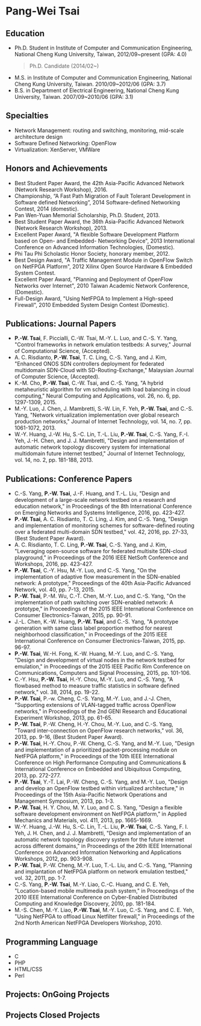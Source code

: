 Pang-Wei Tsai 
================


Education
----------------
* Ph.D. Student in Institute of Computer and Communication Engineering, National Cheng Kung University, Taiwan, 2012/09~present (GPA: 4.0)
  > Ph.D. Candidate (2014/02~)
* M.S. in Institute of Computer and Communication Engineering, National Cheng Kung University, Taiwan. 2010/09~2012/06 (GPA: 3.7)
* B.S. in Department of Electrical Engineering, National Cheng Kung University, Taiwan. 2007/09~2010/06 (GPA: 3.1)


Specialties
----------------
* Network Management: routing and switching, monitoring, mid-scale architecture design
* Software Defined Networking: OpenFlow 
* Virtualization: XenServer, VMWare


Honors and Achievements
----------------
* Best Student Paper Award, the 42th Asia-Pacific Advanced Network (Network Research Workshop), 2016.
* Championship, “A Fast Path Migration of Fault Tolerant Development in Software defined Networking”, 2014 Software-defined Networking Contest, 2014 (domestic).
* Pan Wen-Yuan Memorial Scholarship, Ph.D. Student, 2013.
* Best Student Paper Award, the 36th Asia-Pacific Advanced Network (Network Research Workshop), 2013.
* Excellent Paper Award, "A flexible Software Development Platform based on Open- and Embedded- Networking Device", 2013 International Conference on Advanced Information Technologies, (Domestic).
* Phi Tau Phi Scholastic Honor Society, honorary member, 2012.
* Best Design Award, "A Traffic Management Module in OpenFlow Switch on NetFPGA Platform", 2012 Xilinx Open Source Hardware & Embedded System Contest.
* Excellent Paper Award, "Planning and Deployment of OpenFlow Networks over Internet", 2010 Taiwan Academic Network Conference,  (Domestic).
* Full-Design Award, "Using NetFPGA to Implement a High-speed Firewall", 2010 Embedded System Design Contest (Domestic).


Publications: Journal Papers
----------------
* **P.-W. Tsai**, F. Piccialli, C.-W. Tsai, M.-Y. L. Luo, and C.-S. Y. Yang, "Control frameworks in network emulation testbeds: A survey," Journal of Computational Science, (Accepted).
* A. C. Risdianto, **P.-W. Tsai**, T. C. Ling, C.-S. Yang, and J. Kim, "Enhanced ONOS SDN controllers deployment for federated multidomain SDN-Cloud with SD-Routing-Exchange," Malaysian Journal of Computer Science, (Accepted).
* K.-M. Cho, **P.-W. Tsai**, C.-W. Tsai, and C.-S. Yang, "A hybrid metaheuristic algorithm for vm scheduling with load balancing in cloud computing," Neural Computing and Applications, vol. 26, no. 6, pp. 1297-1309, 2015.
* M.-Y. Luo, J. Chen, J. Mambretti, S.-W. Lin, F. Yeh, **P.-W. Tsai**, and C.-S. Yang, "Network virtualization implementation over global research production networks," Journal of Internet Technology, vol. 14, no. 7, pp. 1061-1072, 2013.
* W.-Y. Huang, J.-W. Hu, S.-C. Lin, T.-L. Liu, **P.-W. Tsai**, C.-S. Yang, F.-I. Yeh, J.-H. Chen, and J. J. Mambretti, "Design and implementation of automatic network topology discovery system for international multidomain future internet testbed," Journal of Internet Technology, vol. 14, no. 2, pp. 181-188, 2013.


Publications: Conference Papers
----------------
* C.-S. Yang, **P.-W. Tsai**, J.-F. Huang, and T.-L. Liu, "Design and development of a large-scale network testbed on a research and education network," in Proceedings of the 8th International Conference on Emerging Networks and Systems Intelligence, 2016, pp. 423-427.
* **P.-W. Tsai**, A. C. Risdianto, T. C. Ling, J. Kim, and C.-S. Yang, "Design and implementation of monitoring schemes for software-defined routing over a federated multi-domain SDN testbed," vol. 42, 2016, pp. 27-33, (Best Student Paper Award).
* A. C. Risdianto, T. C. Ling, **P.-W. Tsai**, C.-S. Yang, and J. Kim, "Leveraging open-source software for federated multisite SDN-cloud playground," in Proceedings of the 2016 IEEE NetSoft Conference and Workshops, 2016, pp. 423-427.
* **P.-W. Tsai**, C.-Y. Hsu, M.-Y. Luo, and C.-S. Yang, "On the implementation of adaptive flow measurement in the SDN-enabled network: A prototype," Proceedings of the 40th Asia-Pacific Advanced Network, vol. 40, pp. 7-13, 2015.
* **P.-W. Tsai**, P.-M. Wu, C.-T. Chen, M.-Y. Luo, and C.-S. Yang, "On the implementation of path switching over SDN-enabled network: A prototype," in Proceedings of the 2015 IEEE International Conference on Consumer Electronics-Taiwan, 2015, pp. 90-91.
* J.-L. Chen, K.-W. Huang, **P.-W. Tsai**, and C.-S. Yang, "A prototype generation with same class label proportion method for nearest neighborhood classification," in Proceedings of the 2015 IEEE International Conference on Consumer Electronics-Taiwan, 2015, pp. 96-97.
* **P.-W. Tsai**, W.-H. Fong, K.-W. Huang, M.-Y. Luo, and C.-S. Yang, "Design and development of virtual nodes in the network testbed for
emulation," in Proceedings of the 2015 IEEE Pacific Rim Conference on Communications, Computers and Signal Processing, 2015, pp. 101-106. 
* C.-Y. Hsu, **P.-W. Tsai**, H.-Y. Chou, M.-Y. Luo, and C.-S. Yang, "A flowbased method to measure traffic statistics in software defined network," vol. 38, 2014, pp. 19-22.
* **P.-W. Tsai**, P.-w. Cheng, C.-S. Yang, M.-Y. Luo, and J.-J. Chen, "Supporting extensions of VLAN-tagged traffic across OpenFlow networks," in Proceedings of the 2nd GENI Research and Educational Experiment Workshop, 2013, pp. 61-65.
* **P.-W. Tsai**, P.-W. Cheng, H.-Y. Chou, M.-Y. Luo, and C.-S. Yang, "Toward inter-connection on OpenFlow research networks," vol. 36, 2013, pp. 9-16, (Best Student Paper Award).
* **P.-W. Tsai**, H.-Y. Chou, P.-W. Cheng, C.-S. Yang, and M.-Y. Luo, "Design and implementation of a prioritized packet-processing module
on NetFPGA platform," in Proceedings of the 10th IEEE International Conference on High Performance Computing and Communications & International Conference on Embedded and Ubiquitous Computing, 2013, pp. 272-277.
* **P.-W. Tsai**, Y.-T. Lai, P.-W. Cheng, C.-S. Yang, and M.-Y. Luo, "Design and develop an OpenFlow testbed within virtualized architecture," in Proceedings of the 15th Asia-Pacific Network Operations and Management Symposium, 2013, pp. 1-3.
* **P.-W. Tsai**, H. Y. Chou, M. Y. Luo, and C. S. Yang, "Design a flexible software development environment on NetFPGA platform," in Applied Mechanics and Materials, vol. 411, 2013, pp. 1665-1669.
* W.-Y. Huang, J.-W. Hu, S.-C. Lin, T.-L. Liu, **P.-W. Tsai**, C.-S. Yang, F. I. Yeh, J. H. Chen, and J. J. Mambretti, "Design and implementation of an automatic network topology discovery system for the future internet across different domains," in Proceedings of the 26th IEEE International Conference on Advanced Information Networking and Applications Workshops, 2012, pp. 903-908.
* **P.-W. Tsai**, P.-W. Cheng, M.-Y. Luo, T.-L. Liu, and C.-S. Yang, "Planning and implantation of NetFPGA platform on network emulation
testbed," vol. 32, 2011, pp. 1-7. 
* C.-S. Yang, **P.-W. Tsai**, M.-Y. Liao, C.-C. Huang, and C. E. Yeh, "Location-based mobile multimedia push system," in Proceedings of
the 2010 IEEE International Conference on Cyber-Enabled Distributed Computing and Knowledge Discovery, 2010, pp. 181-184.
* M.-S. Chen, M.-Y. Liao, **P.-W. Tsai**, M.-Y. Luo, C.-S. Yang, and C. E. Yeh, "Using NetFPGA to offload Linux Netfilter firewall," in Proceedings of the 2nd North American NetFPGA Developers Workshop, 2010.


Programming Language
----------------
* C
* PHP
* HTML/CSS
* Perl


Projects: OnGoing Projects
----------------

Projects Closed Projects
----------------

